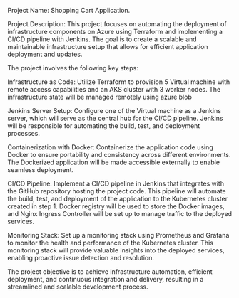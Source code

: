 Project Name: Shopping Cart Application.

Project Description: This project focuses on automating the deployment of infrastructure components on Azure using Terraform and implementing a CI/CD pipeline with Jenkins. The goal is to create a scalable and maintainable infrastructure setup that allows for efficient application deployment and updates.

The project involves the following key steps:

Infrastructure as Code: Utilize Terraform to provision 5 Virtual machine with remote access capabilities and an AKS cluster with 3 worker nodes. The infrastructure state will be managed remotely using azure blob

Jenkins Server Setup: Configure one of the Virtual machine as a Jenkins server, which will serve as the central hub for the CI/CD pipeline. Jenkins will be responsible for automating the build, test, and deployment processes.

Containerization with Docker: Containerize the application code using Docker to ensure portability and consistency across different environments. The Dockerized application will be made accessible externally to enable seamless deployment.

CI/CD Pipeline: Implement a CI/CD pipeline in Jenkins that integrates with the GitHub repository hosting the project code. This pipeline will automate the build, test, and deployment of the application to the Kubernetes cluster created in step 1. Docker registry will be used to store the Docker images, and Nginx Ingress Controller will be set up to manage traffic to the deployed services.

Monitoring Stack: Set up a monitoring stack using Prometheus and Grafana to monitor the health and performance of the Kubernetes cluster. This monitoring stack will provide valuable insights into the deployed services, enabling proactive issue detection and resolution.

The project objective is to achieve infrastructure automation, efficient deployment, and continuous integration and delivery, resulting in a streamlined and scalable development process.
